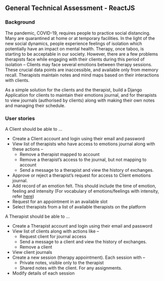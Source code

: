 ## General Technical Assessment - ReactJS
### Background

The pandemic, COVID-19, requires people to practice social distancing. Many are quarantined at home or at temporary facilities. In the light of the new social dynamics, people experience feelings of isolation which potentially have an impact on mental health. Therapy, once taboo, is starting to be acceptable in our society. However, there are a few problems therapists face while engaging with their clients during this period of isolation –
Clients may face several emotions between therapy sessions. These crucial data points are inaccessible, and available only from memory recall.
Therapists maintain notes and mind maps based on their interactions with clients.

As a simple solution for the clients and the therapist, build a Django Application for clients to maintain their emotions journal, and for therapists to view journals (authorised by clients) along with making their own notes and managing their schedule.

### User stories
A Client should be able to …
* Create a Client account and login using their email and password
* View list of therapists who have access to emotions journal along with these actions –
    * Remove a therapist mapped to account
    * Remove a therapist’s access to the journal, but not mapping to account
    * Send a message to a therapist and view the history of exchanges.
* Approve or reject a therapist’s request for access to Client emotions journal.
* Add record of an emotion felt. This should include the time of emotion, feeling and intensity (For vocabulary of emotions/feelings with intensity, refer [here](https://tomdrummond.com/app/uploads/2019/11/Emotion-Feelings.pdf))
* Request for an appointment in an available slot
* Select therapists from a list of available therapists on the platform

A Therapist should be able to …
* Create a Therapist account and login using their email and password
* View list of clients along with actions like –
    * Request client for journal access
    * Send a message to a client and view the history of exchanges.
    * Remove a client
* View client journals
* Create a new session (therapy appointment). Each session with –
    * Private notes, visible only to the therapist
    * Shared notes with the client. For any assignments.
* Modify details of each session